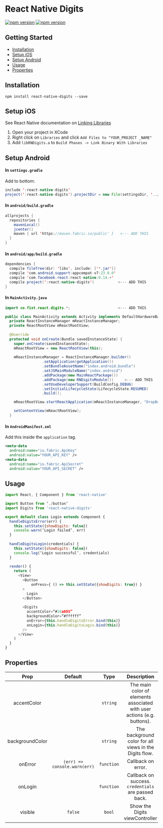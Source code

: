 # React Native Digits

[![npm version](http://img.shields.io/npm/v/react-native-digits.svg?style=flat-square)](https://npmjs.org/package/react-native-digits "View this project on npm")
[![npm version](http://img.shields.io/npm/dm/react-native-digits.svg?style=flat-square)](https://npmjs.org/package/react-native-digits "View this project on npm")

## Getting Started
- [Installation](#installation)
- [Setup iOS](#setup-ios)
- [Setup Android](#setup-android)
- [Usage](#usage)
- [Properties](#properties)

## Installation

`npm install react-native-digits --save`

## Setup iOS
See React Native documentation on [Linking Libraries](https://facebook.github.io/react-native/docs/linking-libraries-ios.html#content)

1. Open your project in XCode
2. Right click on `Libraries` and click `Add Files to "YOUR_PROJECT _NAME"`
3. Add `libRNDigits.a` to `Build Phases -> Link Binary With Libraries`

## Setup Android

#### In `settings.gradle`

Add to bottom:

```java
include ':react-native-digits'
project(':react-native-digits').projectDir = new File(settingsDir, '../node_modules/react-native-digits')
```

#### In `android/build.gradle`

```java
allprojects {
  repositories {
    mavenLocal()
    jcenter()
    maven { url 'https://maven.fabric.io/public' }   <--- ADD THIS
  }
}
```

#### In `android/app/build.gradle`

```java
dependencies {
  compile fileTree(dir: 'libs', include: ['*.jar'])
  compile 'com.android.support:appcompat-v7:23.0.0'
  compile 'com.facebook.react:react-native:0.14.+'
  compile project(':react-native-digits')           <--- ADD THIS
}
```

#### In `MainActivity.java`

```java
import co.fixt.react.digits.*;                      <--- ADD THIS

public class MainActivity extends Activity implements DefaultHardwareBackBtnHandler {
  private ReactInstanceManager mReactInstanceManager;
  private ReactRootView mReactRootView;
  
  @Override
  protected void onCreate(Bundle savedInstanceState) {
    super.onCreate(savedInstanceState);
    mReactRootView = new ReactRootView(this);
 
    mReactInstanceManager = ReactInstanceManager.builder()
                 .setApplication(getApplication())
                 .setBundleAssetName("index.android.bundle")
                 .setJSMainModuleName("index.android")
                 .addPackage(new MainReactPackage())
                 .addPackage(new RNDigitsModule())     <--- ADD THIS
                 .setUseDeveloperSupport(BuildConfig.DEBUG)
                 .setInitialLifecycleState(LifecycleState.RESUMED)
                 .build();

    mReactRootView.startReactApplication(mReactInstanceManager, "DropBot", null);

    setContentView(mReactRootView);
  }
 ```
 
#### In `AndroidManifest.xml`

Add this inside the `application` tag.

```xml
<meta-data
  android:name="io.fabric.ApiKey"
  android:value="YOUR_API_KEY" />
<meta-data
  android:name="io.fabric.ApiSecret"
  android:value="YOUR_API_SECRET" />
```


## Usage

```javascript
import React, { Component } from 'react-native'

import Button from ‘./button’
import Digits from 'react-native-digits'

export default class Login extends Component {
  handleDigitsError(err) {
    this.setState({showDigits: false})
    console.warn(‘Login failed’, err)
  }
  
  handleDigitsLogin(credentials) {
    this.setState({showDigits: false})
    console.log(‘Login successful’, credentials)
  }
  
  render() {
    return (
      <View>
        <Button
        	onPress={ () => this.setState({showDigits: true}) }
        >
          Login
        </Button>
        
        <Digits
          accentColor=“#16a085”
          backgroundColor=“#ffffff”
          onError={this.handleDigitsError.bind(this)}
          onLogin={this.handleDigitsLogin.bind(this)}
        />
      </View>
    )
  }
}
```

## Properties

| Prop             | Default                      | Type       | Description                                                             |
| :--------------: | :--------------------------: | :--------: | :---------------------------------------------------------------------: |
| accentColor      |                              | `string`   | The main color of elements associated with user actions (e.g. buttons). |
| backgroundColor  |                              | `string`   | The background color for all views in the Digits flow.                  |
| onError          | `(err) => console.warn(err)` | `function` | Callback on error.                                                      |
| onLogin          |                              | `function` | Callback on success. `credentials` are passed back.                     |
| visible          | `false`                      | `bool`     | Show the Digits viewController                                          |
